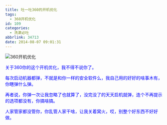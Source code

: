 ```yaml
---
title: 吐一吐360的开机优化
tags:
  - 360开机优化
id: 109
categories:
  - 洗漱必吐
abbrlink: 34713
date: 2014-08-07 09:01:31
---
```


![360开机优化](http://ww4.sinaimg.cn/large/4eed32f2jw1ej3sk5fa40j207s09kaad.jpg "360开机优化") 

<span style="color: #0000ff;">关于360你的这个开机优化，我不得不说你了。</span>

<span style="color: #0000ff;">每次启动机器都弹，不就是和你一样的安全软件么，我自己用的好好的啥事木有，你瞎弹什么弹。</span>

<span style="color: #0000ff;">再者说，你弹一次让我忽略了也就算了，没完没了的天天启机就弹，连个不再提示的选项都没有，你搞啥搞。</span>

<span style="color: #0000ff;">人家管家都没管你，你乱管人家干啥，让我关着窝火，哎，别整个好东西不好好做。</span>